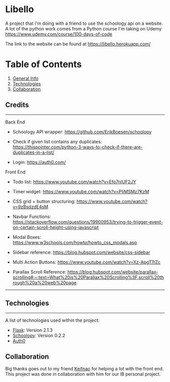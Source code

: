 

# Libello
A project that I'm doing with a friend to use the schoology api on a website. A lot of the python work comes from a Python course I'm taking on Udemy  https://www.udemy.com/course/100-days-of-code

The link to the website can be found at https://libello.herokuapp.com/


# Table of Contents
1. [General Info](#libello)
2. [Technologies](#technologies)
4. [Collaboration](#collaboration)



## Credits 
***

Back End

* Schoology API wrapper: https://github.com/ErikBoesen/schoolopy

* Check if given list contains any duplicates: https://thispointer.com/python-3-ways-to-check-if-there-are-duplicates-in-a-list/

* Login: https://auth0.com/

Front End

* Todo list: https://www.youtube.com/watch?v=Efo7nIUF2JY

* Timer widget: https://www.youtube.com/watch?v=PIiMSMz7KzM 

* CSS grid + button structuring: https://www.youtube.com/watch?v=9zBsdzdE4sM 

* Navbar Functions: https://stackoverflow.com/questions/19900953/trying-to-trigger-event-on-certain-scroll-height-using-javascript

* Modal Boxes: https://www.w3schools.com/howto/howto_css_modals.asp

* Sidebar reference: https://blog.hubspot.com/website/css-sidebar

* Multi Action Buttons: https://www.youtube.com/watch?v=Xz-ApgT7rZc

* Parallax Scroll Reference: https://blog.hubspot.com/website/parallax-scrolling#:~:text=What%20is%20Parallax%20Scrolling%3F,scroll%20through%20a%20web%20page.

***




## Technologies
***
A list of technologies used within the project:
* [Flask](https://flask.palletsprojects.com/en/2.2.x/): Version 2.1.3
* [Schoolopy](https://github.com/ErikBoesen/schoolopy): Version 0.2.2
* [Auth0](https://auth0.com/)

## Collaboration

Big thanks goes out to my friend [Keifnao](https://github.com/keifnao) for helping a lot with the front end. This project was done in collaboration with him for our IB personal project.

